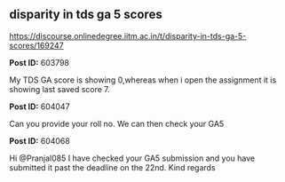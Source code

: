 ## disparity in tds ga 5 scores
https://discourse.onlinedegree.iitm.ac.in/t/disparity-in-tds-ga-5-scores/169247


**Post ID:** 603798

My TDS GA score is showing 0,whereas when i open the assignment it is showing last saved score 7.

**Post ID:** 604047

Can you provide your roll no. We can then check your GA5

**Post ID:** 604068

Hi @Pranjal085
I have checked your GA5 submission and you have submitted it past the deadline on the 22nd.
Kind regards
